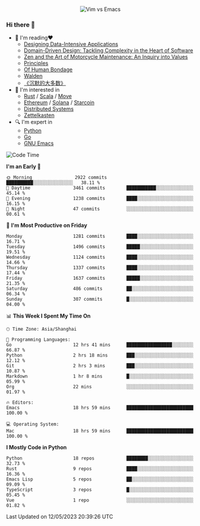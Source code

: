 <p align="center">
    <img src="https://gist.githubusercontent.com/coldnight/e696baffb094e71c96cb302118878eae/raw/40ea5053a6f66cc65f90f437e4173497da225958/banner.gif" alt="Vim vs Emacs" />
</p>

### Hi there 👋

- 📖 I'm reading❤️
    + [Designing Data-Intensive Applications](https://www.oreilly.com/library/view/designing-data-intensive-applications/9781491903063/)
    + [Domain-Driven Design: Tackling Complexity in the Heart of Software](https://www.dddcommunity.org/book/evans_2003/)
    + [Zen and the Art of Motorcycle Maintenance: An Inquiry into Values](https://en.wikipedia.org/wiki/Zen_and_the_Art_of_Motorcycle_Maintenance)
    + [Principles](https://www.principles.com/)
    + [Of Human Bondage](https://en.wikipedia.org/wiki/Of_Human_Bondage)
    + [Walden](https://en.wikipedia.org/wiki/Walden)
    + [《沉默的大多数》](https://en.wikipedia.org/wiki/Silent_majority)
- 🌱 I'm interested in
    + [Rust](https://www.rust-lang.org/) / [Scala](https://www.scala-lang.org/) / [Move](https://github.com/move-language/move/)
    + [Ethereum](https://ethereum.org/en/) / [Solana](https://solana.com/) / [Starcoin](https://github.com/starcoinorg/starcoin)
	+ [Distributed Systems](https://www.linuxzen.com/notes/topics/20200320174417_%E5%88%86%E5%B8%83%E5%BC%8F/)
	+ [Zettelkasten](https://www.linuxzen.com/notes/notes/20220120080920-slip_box/)
- 🔍 I'm expert in
    + [Python](https://www.python.org/)
    + [Go](https://go.dev/)
    + [GNU Emacs](https://www.gnu.org/software/emacs/)

<!--START_SECTION:waka-->
![Code Time](http://img.shields.io/badge/Code%20Time-2%2C124%20hrs%205%20mins-blue)

**I'm an Early 🐤** 

```text
🌞 Morning                2922 commits        ██████████░░░░░░░░░░░░░░░   38.11 % 
🌆 Daytime                3461 commits        ███████████░░░░░░░░░░░░░░   45.14 % 
🌃 Evening                1238 commits        ████░░░░░░░░░░░░░░░░░░░░░   16.15 % 
🌙 Night                  47 commits          ░░░░░░░░░░░░░░░░░░░░░░░░░   00.61 % 
```
📅 **I'm Most Productive on Friday** 

```text
Monday                   1281 commits        ████░░░░░░░░░░░░░░░░░░░░░   16.71 % 
Tuesday                  1496 commits        █████░░░░░░░░░░░░░░░░░░░░   19.51 % 
Wednesday                1124 commits        ████░░░░░░░░░░░░░░░░░░░░░   14.66 % 
Thursday                 1337 commits        ████░░░░░░░░░░░░░░░░░░░░░   17.44 % 
Friday                   1637 commits        █████░░░░░░░░░░░░░░░░░░░░   21.35 % 
Saturday                 486 commits         ██░░░░░░░░░░░░░░░░░░░░░░░   06.34 % 
Sunday                   307 commits         █░░░░░░░░░░░░░░░░░░░░░░░░   04.00 % 
```


📊 **This Week I Spent My Time On** 

```text
🕑︎ Time Zone: Asia/Shanghai

💬 Programming Languages: 
Go                       12 hrs 41 mins      █████████████████░░░░░░░░   66.87 % 
Python                   2 hrs 18 mins       ███░░░░░░░░░░░░░░░░░░░░░░   12.12 % 
Git                      2 hrs 3 mins        ███░░░░░░░░░░░░░░░░░░░░░░   10.87 % 
Markdown                 1 hr 8 mins         █░░░░░░░░░░░░░░░░░░░░░░░░   05.99 % 
Org                      22 mins             ░░░░░░░░░░░░░░░░░░░░░░░░░   01.97 % 

🔥 Editors: 
Emacs                    18 hrs 59 mins      █████████████████████████   100.00 % 

💻 Operating System: 
Mac                      18 hrs 59 mins      █████████████████████████   100.00 % 
```

**I Mostly Code in Python** 

```text
Python                   18 repos            ████████░░░░░░░░░░░░░░░░░   32.73 % 
Rust                     9 repos             ████░░░░░░░░░░░░░░░░░░░░░   16.36 % 
Emacs Lisp               5 repos             ██░░░░░░░░░░░░░░░░░░░░░░░   09.09 % 
TypeScript               3 repos             █░░░░░░░░░░░░░░░░░░░░░░░░   05.45 % 
Vue                      1 repo              ░░░░░░░░░░░░░░░░░░░░░░░░░   01.82 % 
```




 Last Updated on 12/05/2023 20:39:26 UTC
<!--END_SECTION:waka-->
